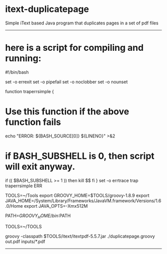 # itext-duplicatepage
Simple iText based Java program that duplicates pages in a set of pdf files

---------
# here is a script for compiling and running:

#!/bin/bash

set -o errexit
set -o pipefail
set -o noclobber
set -o nounset

function traperrsimple
{
   # Use this function if the above function fails
   echo "ERROR: ${BASH_SOURCE[0]} ${LINENO}" >&2
   # if BASH_SUBSHELL is 0, then script will exit anyway.
   if (( $BASH_SUBSHELL >= 1 ))
   then
      kill $$
   fi
}
set -o errtrace
trap traperrsimple ERR

TOOLS=~/Tools
export GROOVY_HOME=$TOOLS/groovy-1.8.9
export JAVA_HOME=/System/Library/Frameworks/JavaVM.framework/Versions/1.6.0/Home
export JAVA_OPTS=-Xmx512M

PATH=$GROOVY_HOME/bin:$PATH

TOOLS=~/TOOLS

groovy -classpath $TOOLS/itext/itextpdf-5.5.7.jar ./duplicatepage.groovy out.pdf inputs/*.pdf

---------
